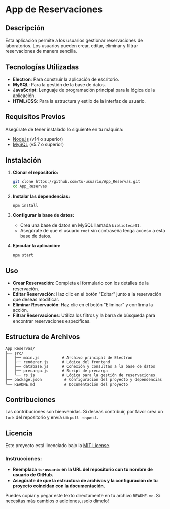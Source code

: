 
# App de Reservaciones

## Descripción
Esta aplicación permite a los usuarios gestionar reservaciones de laboratorios. Los usuarios pueden crear, editar, eliminar y filtrar reservaciones de manera sencilla. 

## Tecnologías Utilizadas
- **Electron**: Para construir la aplicación de escritorio.
- **MySQL**: Para la gestión de la base de datos.
- **JavaScript**: Lenguaje de programación principal para la lógica de la aplicación.
- **HTML/CSS**: Para la estructura y estilo de la interfaz de usuario.

## Requisitos Previos
Asegúrate de tener instalado lo siguiente en tu máquina:
- [Node.js](https://nodejs.org/) (v14 o superior)
- [MySQL](https://www.mysql.com/) (v5.7 o superior)

## Instalación

1. **Clonar el repositorio:**
   ```bash
   git clone https://github.com/tu-usuario/App_Reservas.git
   cd App_Reservas
   ```

2. **Instalar las dependencias:**
   ```bash
   npm install
   ```

3. **Configurar la base de datos:**
   - Crea una base de datos en MySQL llamada `biblioteca01`.
   - Asegúrate de que el usuario `root` sin contraseña tenga acceso a esta base de datos.

4. **Ejecutar la aplicación:**
   ```bash
   npm start
   ```

## Uso
- **Crear Reservación**: Completa el formulario con los detalles de la reservación.
- **Editar Reservación**: Haz clic en el botón "Editar" junto a la reservación que deseas modificar.
- **Eliminar Reservación**: Haz clic en el botón "Eliminar" y confirma la acción.
- **Filtrar Reservaciones**: Utiliza los filtros y la barra de búsqueda para encontrar reservaciones específicas.

## Estructura de Archivos
```
App_Reservas/
├── src/
│   ├── main.js          # Archivo principal de Electron
│   ├── renderer.js      # Lógica del frontend
│   ├── database.js      # Conexión y consultas a la base de datos
│   ├── precarga.js      # Script de precarga
│   └── rs.js            # Lógica para la gestión de reservaciones
├── package.json          # Configuración del proyecto y dependencias
└── README.md             # Documentación del proyecto
```

## Contribuciones
Las contribuciones son bienvenidas. Si deseas contribuir, por favor crea un `fork` del repositorio y envía un `pull request`.

## Licencia
Este proyecto está licenciado bajo la [MIT License](LICENSE).

### Instrucciones:
- **Reemplaza `tu-usuario` en la URL del repositorio con tu nombre de usuario de GitHub.**
- **Asegúrate de que la estructura de archivos y la configuración de tu proyecto coincidan con la documentación.**


Puedes copiar y pegar este texto directamente en tu archivo `README.md`. Si necesitas más cambios o adiciones, ¡solo dímelo!
